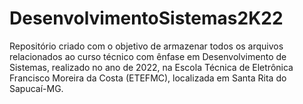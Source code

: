 # DesenvolvimentoSistemas2K22
Repositório criado com o objetivo de armazenar todos os arquivos relacionados ao curso técnico com ênfase em Desenvolvimento de Sistemas, realizado no ano de 2022, na Escola Técnica de Eletrônica Francisco Moreira da Costa (ETEFMC), localizada em Santa Rita do Sapucaí-MG.
